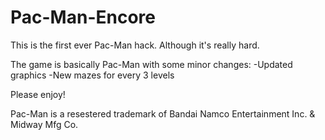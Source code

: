 # Pac-Man-Encore
This is the first ever Pac-Man hack. Although it's really hard.

The game is basically Pac-Man with some minor changes:
-Updated graphics
-New mazes for every 3 levels

Please enjoy!

Pac-Man is a resestered trademark of Bandai Namco Entertainment Inc. & Midway Mfg Co.
